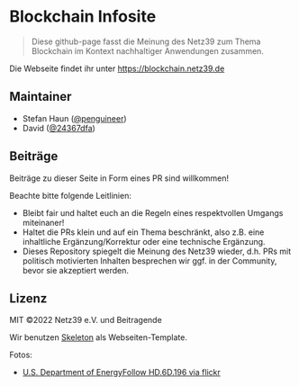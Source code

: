# Blockchain Infosite

> Diese github-page fasst die Meinung des Netz39 zum Thema Blockchain im Kontext nachhaltiger Anwendungen zusammen.

Die Webseite findet ihr unter https://blockchain.netz39.de


## Maintainer

* Stefan Haun ([@penguineer](https://github.com/penguineer))
* David ([@24367dfa](https://github.com/24367dfa))


## Beiträge

Beiträge zu dieser Seite in Form eines PR sind willkommen!

Beachte bitte folgende Leitlinien:
* Bleibt fair und haltet euch an die Regeln eines respektvollen Umgangs miteinaner!
* Haltet die PRs klein und auf ein Thema beschränkt, also z.B. eine inhaltliche Ergänzung/Korrektur oder eine technische Ergänzung.
* Dieses Repository spiegelt die Meinung des Netz39 wieder, d.h. PRs mit politisch motivierten Inhalten besprechen wir ggf. in der Community, bevor sie akzeptiert werden.


## Lizenz

MIT ©2022 Netz39 e.V. und Beitragende

Wir benutzen [Skeleton](https://github.com/dhg/Skeleton/) als Webseiten-Template.

Fotos:
* [U.S. Department of EnergyFollow HD.6D.196 via flickr](https://flickr.com/photos/departmentofenergy/10822424056/)
